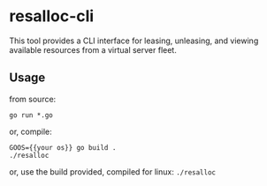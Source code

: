 # resalloc-cli

This tool provides a CLI interface for leasing, unleasing, and viewing
available resources from a virtual server fleet.

## Usage

from source:

```
go run *.go
```

or, compile:

```
GOOS={{your os}} go build .
./resalloc
```

or, use the build provided, compiled for linux:
`./resalloc`

